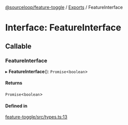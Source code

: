 [@sourceloop/feature-toggle](../README.md) / [Exports](../modules.md) / FeatureInterface

# Interface: FeatureInterface

## Callable

### FeatureInterface

▸ **FeatureInterface**(): `Promise`<`boolean`\>

#### Returns

`Promise`<`boolean`\>

#### Defined in

[feature-toggle/src/types.ts:13](https://github.com/sourcefuse/loopback4-microservice-catalog/blob/6c16af104/packages/feature-toggle/src/types.ts#L13)
